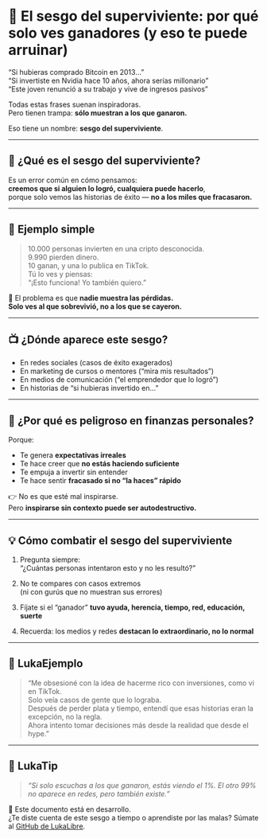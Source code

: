 # 🎯 El sesgo del superviviente: por qué solo ves ganadores (y eso te puede arruinar)

“Si hubieras comprado Bitcoin en 2013…”  
“Si invertiste en Nvidia hace 10 años, ahora serías millonario”  
“Este joven renunció a su trabajo y vive de ingresos pasivos”

Todas estas frases suenan inspiradoras.  
Pero tienen trampa: **sólo muestran a los que ganaron.**

Eso tiene un nombre: **sesgo del superviviente**.

---

## 🧠 ¿Qué es el sesgo del superviviente?

Es un error común en cómo pensamos:  
**creemos que si alguien lo logró, cualquiera puede hacerlo**,  
porque solo vemos las historias de éxito — **no a los miles que fracasaron.**

---

## 🎰 Ejemplo simple

> 10.000 personas invierten en una cripto desconocida.  
> 9.990 pierden dinero.  
> 10 ganan, y una lo publica en TikTok.  
> Tú lo ves y piensas:  
> “¡Esto funciona! Yo también quiero.”

🧠 El problema es que **nadie muestra las pérdidas.  
Solo ves al que sobrevivió, no a los que se cayeron.**

---

## 📺 ¿Dónde aparece este sesgo?

- En redes sociales (casos de éxito exagerados)
- En marketing de cursos o mentores (“mira mis resultados”)
- En medios de comunicación (“el emprendedor que lo logró”)
- En historias de “si hubieras invertido en…”

---

## 🧨 ¿Por qué es peligroso en finanzas personales?

Porque:

- Te genera **expectativas irreales**
- Te hace creer que **no estás haciendo suficiente**
- Te empuja a invertir sin entender
- Te hace sentir **fracasado si no “la haces” rápido**

👉 No es que esté mal inspirarse.  
Pero **inspirarse sin contexto puede ser autodestructivo.**

---

## 💡 Cómo combatir el sesgo del superviviente

1. Pregunta siempre:  
   “¿Cuántas personas intentaron esto y no les resultó?”

2. No te compares con casos extremos  
   (ni con gurús que no muestran sus errores)

3. Fíjate si el “ganador” **tuvo ayuda, herencia, tiempo, red, educación, suerte**

4. Recuerda: los medios y redes **destacan lo extraordinario, no lo normal**

---

## 💬 LukaEjemplo

> “Me obsesioné con la idea de hacerme rico con inversiones, como vi en TikTok.  
> Solo veía casos de gente que lo lograba.  
> Después de perder plata y tiempo, entendí que esas historias eran la excepción, no la regla.  
> Ahora intento tomar decisiones más desde la realidad que desde el hype.”

---

## 🧠 LukaTip

> *“Si solo escuchas a los que ganaron, estás viendo el 1%. El otro 99% no aparece en redes, pero también existe.”*

📌 Este documento está en desarrollo.  
¿Te diste cuenta de este sesgo a tiempo o aprendiste por las malas? Súmate al [GitHub de LukaLibre](https://github.com/tuusuario/lukalibre).
